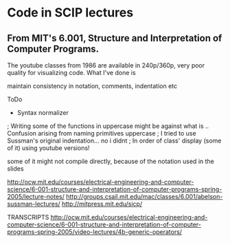 
Code in SCIP lectures
=====================

## From MIT's 6.001, Structure and Interpretation of Computer Programs.

The youtube classes from 1986 are available in 240p/360p, very poor quality for visualizing code.
What I've done is 

maintain consistency in notation, comments, indentation etc

ToDo
- Syntax normalizer

; Writing some of the functions in uppercase might be against what is .. Confusion arising from naming primitives uppercase
; I tried to use Sussman's original indentation... no i didnt
; In order of class' display (some of it)
using youtube versions!

some of it might not compile directly, because of the notation used in the slides

http://ocw.mit.edu/courses/electrical-engineering-and-computer-science/6-001-structure-and-interpretation-of-computer-programs-spring-2005/lecture-notes/
http://groups.csail.mit.edu/mac/classes/6.001/abelson-sussman-lectures/
http://mitpress.mit.edu/sicp/

TRANSCRIPTS
http://ocw.mit.edu/courses/electrical-engineering-and-computer-science/6-001-structure-and-interpretation-of-computer-programs-spring-2005/video-lectures/4b-generic-operators/